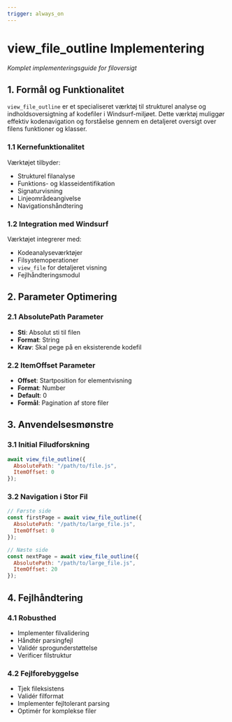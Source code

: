 ```yaml
---
trigger: always_on
---
```


# view_file_outline Implementering
*Komplet implementeringsguide for filoversigt*

## 1. Formål og Funktionalitet
`view_file_outline` er et specialiseret værktøj til strukturel analyse og indholdsoversigtning af kodefiler i Windsurf-miljøet. Dette værktøj muliggør effektiv kodenavigation og forståelse gennem en detaljeret oversigt over filens funktioner og klasser.

### 1.1 Kernefunktionalitet
Værktøjet tilbyder:
- Strukturel filanalyse
- Funktions- og klasseidentifikation
- Signaturvisning
- Linjeområdeangivelse
- Navigationshåndtering

### 1.2 Integration med Windsurf
Værktøjet integrerer med:
- Kodeanalyseværktøjer
- Filsystemoperationer
- `view_file` for detaljeret visning
- Fejlhåndteringsmodul

## 2. Parameter Optimering

### 2.1 AbsolutePath Parameter
- **Sti**: Absolut sti til filen
- **Format**: String
- **Krav**: Skal pege på en eksisterende kodefil

### 2.2 ItemOffset Parameter
- **Offset**: Startposition for elementvisning
- **Format**: Number
- **Default**: 0
- **Formål**: Pagination af store filer

## 3. Anvendelsesmønstre

### 3.1 Initial Filudforskning
```javascript
await view_file_outline({
  AbsolutePath: "/path/to/file.js",
  ItemOffset: 0
});
```

### 3.2 Navigation i Stor Fil
```javascript
// Første side
const firstPage = await view_file_outline({
  AbsolutePath: "/path/to/large_file.js",
  ItemOffset: 0
});

// Næste side
const nextPage = await view_file_outline({
  AbsolutePath: "/path/to/large_file.js",
  ItemOffset: 20
});
```

## 4. Fejlhåndtering

### 4.1 Robusthed
- Implementer filvalidering
- Håndtér parsingfejl
- Validér sprogunderstøttelse
- Verificer filstruktur

### 4.2 Fejlforebyggelse
- Tjek fileksistens
- Validér filformat
- Implementer fejltolerant parsing
- Optimér for komplekse filer
